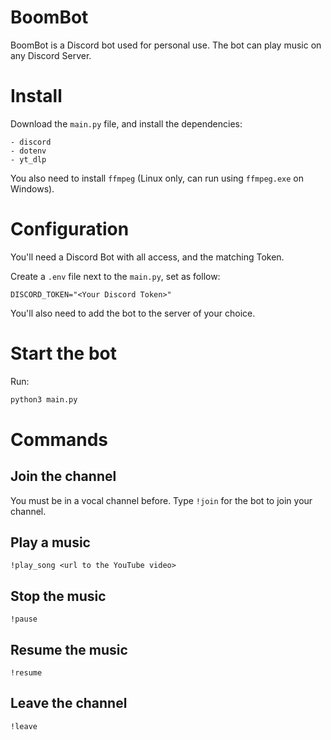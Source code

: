
# BoomBot

BoomBot is a Discord bot used for personal use. The bot can play music on any Discord Server.

# Install

Download the `main.py` file, and install the dependencies:
```
- discord
- dotenv
- yt_dlp
```

You also need to install `ffmpeg` (Linux only, can run using `ffmpeg.exe` on Windows).

# Configuration

You'll need a Discord Bot with all access, and the matching Token.

Create a `.env` file next to the `main.py`, set as follow:
```
DISCORD_TOKEN="<Your Discord Token>"
```
You'll also need to add the bot to the server of your choice.

# Start the bot

Run:
```bash
python3 main.py
```

# Commands

## Join the channel

You must be in a vocal channel before. Type `!join` for the bot to join your channel.

## Play a music

`!play_song <url to the YouTube video>`

## Stop the music

`!pause`

## Resume the music

`!resume`

## Leave the channel

`!leave`

